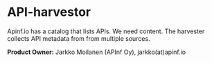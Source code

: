 # API-harvestor

Apinf.io has a catalog that lists APIs. We need content. The harvester collects API metadata from from multiple sources. 

**Product Owner:** Jarkko Moilanen (APInf Oy), jarkko(at)apinf.io 
